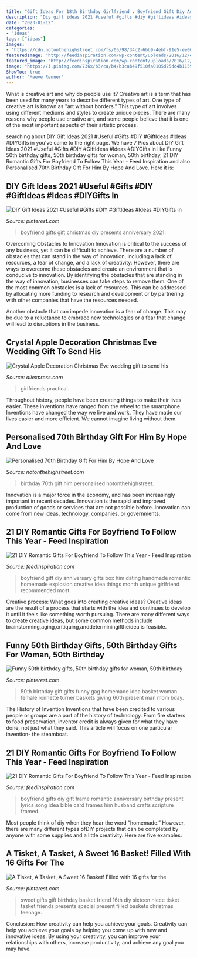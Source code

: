 ```yaml
---
title: "Gift Ideas For 18th Birthday Girlfriend : Boyfriend Gift Diy Anniversary Gifts Box Him Dating Handmade Romantic Homemade Explosion Creative Idea Things Month Unique Girlfriend Recommended Most"
description: "Diy gift ideas 2021 #useful #gifts #diy #giftideas #ideas #diygifts in"
date: "2023-01-12"
categories:
- "ideas"
tags: ["ideas"]
images:
- "https://cdn.notonthehighstreet.com/fs/05/98/34c2-6bb9-4ebf-91e5-ee003e099481/original_personalised-70th-birthday-gift-for-him.jpg"
featuredImage: "http://feedinspiration.com/wp-content/uploads/2016/12/explosion-box.jpg"
featured_image: "http://feedinspiration.com/wp-content/uploads/2016/12/Song-Lyrics-Picture-Frame.jpg"
image: "https://i.pinimg.com/736x/b3/ca/b4/b3cab49f510fa0105d25dd4b1159081c--cool-gifts-diy-sweet--gifts.jpg"
ShowToc: true
author: "Maeve Renner"
---
```



What is creative art and why do people use it?
Creative art is a term that has been used for many years to describe different types of art. One type of creative art is known as "art without borders." This type of art involves using different mediums and styles to create unique pieces. There are many reasons why people use creative art, and some people believe that it is one of the most important aspects of their artistic process.

	

		
searching about DIY Gift Ideas 2021 #Useful #Gifts #DIY #GiftIdeas #Ideas #DIYGifts in you've came to the right page. We have 7 Pics about DIY Gift Ideas 2021 #Useful #Gifts #DIY #GiftIdeas #Ideas #DIYGifts in like Funny 50th birthday gifts, 50th birthday gifts for woman, 50th birthday, 21 DIY Romantic Gifts For Boyfriend To Follow This Year - Feed Inspiration and also Personalised 70th Birthday Gift For Him By Hope And Love. Here it is:
		
    
## DIY Gift Ideas 2021 #Useful #Gifts #DIY #GiftIdeas #Ideas #DIYGifts In

<img loading=lazy src="https://i.pinimg.com/736x/1a/4e/82/1a4e827938a28f3c4ffc37c2e152313c.jpg" onerror="this.onerror=null;this.src='https://tse1.mm.bing.net/th?id=OIP.DOmqsWOg25pzlxbFizXGVgHaNK&amp;pid=15.1';" alt="DIY Gift Ideas 2021 #Useful #Gifts #DIY #GiftIdeas #Ideas #DIYGifts in">

_Source: pinterest.com_

>boyfriend gifts gift christmas diy presents anniversary 2021. 

	

Overcoming Obstacles to Innovation
Innovation is critical to the success of any business, yet it can be difficult to achieve. There are a number of obstacles that can stand in the way of innovation, including a lack of resources, a fear of change, and a lack of creativity. However, there are ways to overcome these obstacles and create an environment that is conducive to innovation.
By identifying the obstacles that are standing in the way of innovation, businesses can take steps to remove them. One of the most common obstacles is a lack of resources. This can be addressed by allocating more funding to research and development or by partnering with other companies that have the resources needed.

Another obstacle that can impede innovation is a fear of change. This may be due to a reluctance to embrace new technologies or a fear that change will lead to disruptions in the business.

    
## Crystal Apple Decoration Christmas Eve Wedding Gift To Send His

<img loading=lazy src="https://ae01.alicdn.com/kf/HTB10SCDJpXXXXXMXXXXq6xXFXXXS/Crystal-Apple-Decoration-Christmas-Eve-wedding-gift-to-send-his-girlfriend-girlfriends-practical-gift-ideas-lettering.jpg" onerror="this.onerror=null;this.src='https://tse1.mm.bing.net/th?id=OIP.5uwzDnv6WNfgOMoFB1qSbgHaHa&amp;pid=15.1';" alt="Crystal Apple Decoration Christmas Eve wedding gift to send his">

_Source: aliexpress.com_

>girlfriends practical. 

	

Throughout history, people have been creating things to make their lives easier. These inventions have ranged from the wheel to the smartphone. Inventions have changed the way we live and work. They have made our lives easier and more efficient. We cannot imagine living without them.

    
## Personalised 70th Birthday Gift For Him By Hope And Love

<img loading=lazy src="https://cdn.notonthehighstreet.com/fs/05/98/34c2-6bb9-4ebf-91e5-ee003e099481/original_personalised-70th-birthday-gift-for-him.jpg" onerror="this.onerror=null;this.src='https://tse3.mm.bing.net/th?id=OIP.W5zyMmU4g0RWUS74NW3xuAHaHa&amp;pid=15.1';" alt="Personalised 70th Birthday Gift For Him By Hope And Love">

_Source: notonthehighstreet.com_

>birthday 70th gift him personalised notonthehighstreet. 

	

Innovation is a major force in the economy, and has been increasingly important in recent decades. Innovation is the rapid and improved production of goods or services that are not possible before. Innovation can come from new ideas, technology, companies, or governments.

    
## 21 DIY Romantic Gifts For Boyfriend To Follow This Year - Feed Inspiration

<img loading=lazy src="http://feedinspiration.com/wp-content/uploads/2016/12/explosion-box.jpg" onerror="this.onerror=null;this.src='https://tse3.mm.bing.net/th?id=OIP.QC5wE7YIiqPdfEjSU5uX_wHaLH&amp;pid=15.1';" alt="21 DIY Romantic Gifts For Boyfriend To Follow This Year - Feed Inspiration">

_Source: feedinspiration.com_

>boyfriend gift diy anniversary gifts box him dating handmade romantic homemade explosion creative idea things month unique girlfriend recommended most. 

	

Creative process: What goes into creating creative ideas?
Creative ideas are the result of a process that starts with the idea and continues to develop it until it feels like something worth pursuing. There are many different ways to create creative ideas, but some common methods include brainstorming,aging,critiquing,anddeterminingiftheidea is feasible.

    
## Funny 50th Birthday Gifts, 50th Birthday Gifts For Woman, 50th Birthday

<img loading=lazy src="https://i.pinimg.com/736x/18/23/79/182379b356a94eb9b2521fda7ecaa22c---birthday-birthday-gifts.jpg" onerror="this.onerror=null;this.src='https://tse2.mm.bing.net/th?id=OIP.TMIPCgi6gv7m0Mx6-xcnVAHaJ3&amp;pid=15.1';" alt="Funny 50th birthday gifts, 50th birthday gifts for woman, 50th birthday">

_Source: pinterest.com_

>50th birthday gift gifts funny gag homemade idea basket woman female ronnette turner baskets giving 60th present man mom bday. 

	

The History of Invention
Inventions that have been credited to various people or groups are a part of the history of technology. From fire starters to food preservation, inventor credit is always given for what they have done, not just what they said. This article will focus on one particular invention- the steamboat.

    
## 21 DIY Romantic Gifts For Boyfriend To Follow This Year - Feed Inspiration

<img loading=lazy src="http://feedinspiration.com/wp-content/uploads/2016/12/Song-Lyrics-Picture-Frame.jpg" onerror="this.onerror=null;this.src='https://tse2.mm.bing.net/th?id=OIP.ftPEk70mg4zsrQp5fRsTtAHaJ4&amp;pid=15.1';" alt="21 DIY Romantic Gifts For Boyfriend To Follow This Year - Feed Inspiration">

_Source: feedinspiration.com_

>boyfriend gifts diy gift frame romantic anniversary birthday present lyrics song idea bible card frames him husband crafts scripture framed. 

	

Most people think of diy when they hear the word “homemade.” However, there are many different types ofDIY projects that can be completed by anyone with some supplies and a little creativity. Here are five examples:

    
## A Tisket, A Tasket, A Sweet 16 Basket! Filled With 16 Gifts For The

<img loading=lazy src="https://i.pinimg.com/736x/b3/ca/b4/b3cab49f510fa0105d25dd4b1159081c--cool-gifts-diy-sweet--gifts.jpg" onerror="this.onerror=null;this.src='https://tse3.mm.bing.net/th?id=OIP.cY-AqcCEH82iynrDsVtVzQHaKm&amp;pid=15.1';" alt="A Tisket, A Tasket, A Sweet 16 Basket! Filled with 16 gifts for the">

_Source: pinterest.com_

>sweet gifts gift birthday basket friend 16th diy sixteen niece tisket tasket friends presents special present filled baskets christmas teenage. 

	

Conclusion: How creativity can help you achieve your goals.
Creativity can help you achieve your goals by helping you come up with new and innovative ideas. By using your creativity, you can improve your relationships with others, increase productivity, and achieve any goal you may have.

